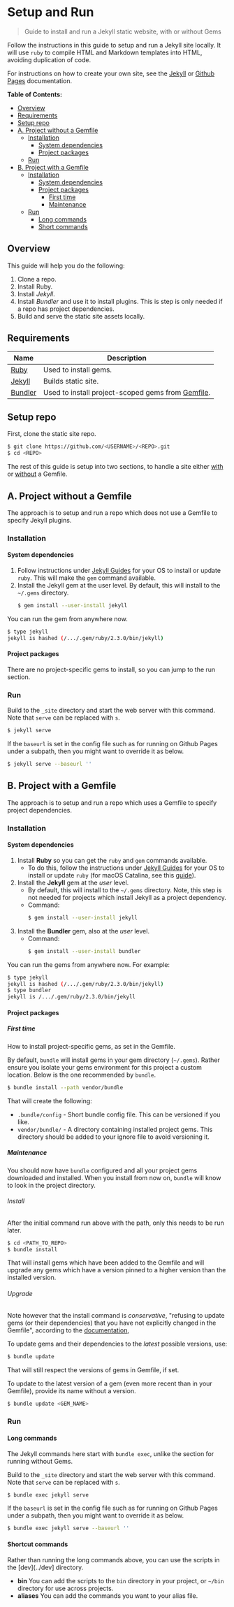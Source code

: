 # Setup and Run
> Guide to install and run a Jekyll static website, with or without Gems

Follow the instructions in this guide to setup and run a Jekyll site locally. It will use `ruby` to compile HTML and Markdown templates into HTML, avoiding duplication of code.

For instructions on how to create your own site, see the [Jekyll](https://jekyllrb.com) or [Github Pages](https://pages.github.com/) documentation.


**Table of Contents:**

- [Overview](#Overview)
- [Requirements](#Requirements)
- [Setup repo](#Setup-repo)
- [A. Project without a Gemfile](#A-Project-without-a-Gemfile)
    - [Installation](#Installation)
        - [System dependencies](#System-dependencies)
        - [Project packages](#Project-packages)
    - [Run](#Run)
- [B. Project with a Gemfile](#B-Project-with-a-Gemfile)
    - [Installation](#Installation-1)
        - [System dependencies](#System-dependencies-1)
        - [Project packages](#Project-packages-1)
            - [First time](#First-time)
            - [Maintenance](#Maintenance)
    - [Run](#Run-1)
        - [Long commands](#Long-commands)
        - [Short commands](#Long-commands)


## Overview

This guide will help you do the following:

1. Clone a repo.
2. Install Ruby.
3. Install _Jekyll_.
4. Install _Bundler_ and use it to install plugins. This is step is only needed if a repo has project dependencies.
5. Build and serve the static site assets locally.


## Requirements

Name | Description
---  | ---
[Ruby](https://www.ruby-lang.org/en/) | Used to install gems.
[Jekyll](https://jekyllrb.com/) | Builds static site.
[Bundler](https://bundler.io/) | Used to install project-scoped gems from [Gemfile](/Gemfile).


## Setup repo

First, clone the static site repo.

```bash
$ git clone https://github.com/<USERNAME>/<REPO>.git
$ cd <REPO>
```

The rest of this guide is setup into two sections, to handle a site either [with](#b-project-with-a-gemfile) or [without](#a-project-without-a-gemfile) a Gemfile.

## A. Project without a Gemfile

The approach is to setup and run a repo which does not use a Gemfile to specify Jekyll plugins.

### Installation

#### System dependencies

1. Follow instructions under [Jekyll Guides](https://jekyllrb.com/docs/installation/#guides) for your OS to install or update `ruby`. This will make the `gem` command available.
2. Install the Jekyll gem at the user level. By default, this will install to the `~/.gems` directory.
    ```bash
    $ gem install --user-install jekyll
    ```

You can run the gem from anywhere now.

```bash
$ type jekyll
jekyll is hashed (/.../.gem/ruby/2.3.0/bin/jekyll)
```


#### Project packages

There are no project-specific gems to install, so you can jump to the run section.


### Run

Build to the `_site` directory and start the web server with this command. Note that `serve` can be replaced with `s`.

```bash
$ jekyll serve
```

If the `baseurl` is set in the config file such as for running on Github Pages under a subpath, then you might want to override it as below.

```bash
$ jekyll serve --baseurl ''
```

## B. Project with a Gemfile

The approach is to setup and run a repo which uses a Gemfile to specify project dependencies.

### Installation

#### System dependencies

1. Install **Ruby** so you can get the `ruby` and `gem` commands available. 
    - To do this, follow the instructions under [Jekyll Guides](https://jekyllrb.com/docs/installation/#guides) for your OS to install or update `ruby` (for macOS Catalina, see this [guide](https://github.com/MichaelCurrin/learn-to-code/blob/master/Scripting%20languages/Ruby/README.md#macos)).
2. Install the **Jekyll** gem at the _user_ level. 
    - By default, this will install to the `~/.gems` directory. Note, this step is not needed for projects which install Jekyll as a project dependency.
    - Command:
        ```bash
        $ gem install --user-install jekyll
        ```
3. Install the **Bundler** gem, also at the _user_ level.
    - Command:
        ```bash
        $ gem install --user-install bundler
        ```

You can run the gems from anywhere now. For example:

```bash
$ type jekyll
jekyll is hashed (/.../.gem/ruby/2.3.0/bin/jekyll)
$ type bundler
jekyll is /.../.gem/ruby/2.3.0/bin/jekyll
```


#### Project packages

##### First time

How to install project-specific gems, as set in the Gemfile.

By default, `bundle` will install gems in your gem directory (`~/.gems`). Rather ensure you isolate your gems environment for this project a custom location. Below is the one recommended by `bundle`.

```bash
$ bundle install --path vendor/bundle
```

That will create the following:

- `.bundle/config` - Short bundle config file. This can be versioned if you like.
- `vendor/bundle/` - A directory containing installed project gems. This directory should be added to your ignore file to avoid versioning it.


##### Maintenance

You should now have `bundle` configured and all your project gems downloaded and installed. When you install from now on, `bundle` will know to look in the project directory.

###### Install

After the initial command run above with the path, only this needs to be run later. 

```bash
$ cd <PATH_TO_REPO>
$ bundle install
```

That will install gems which have been added to the Gemfile and will upgrade any gems which have a version pinned to a higher version than the installed version. 

###### Upgrade

Note however that the install command is _conservative_, "refusing to update gems (or their dependencies) that you have not explicitly changed in the Gemfile", according to the [documentation](https://bundler.io/v2.0/guides/updating_gems.html),

To update gems and their dependencies to the _latest_ possible versions, use:

```bash
$ bundle update
```

That will still respect the versions of gems in Gemfile, if set.

To update to the latest version of a gem (even more recent than in your Gemfile), provide its name without a version.

```bash
$ bundle update <GEM_NAME>
```

### Run

#### Long commands

The Jekyll commands here start with `bundle exec`, unlike the section for running without Gems.

Build to the `_site` directory and start the web server with this command. Note that `serve` can be replaced with `s`.

```bash
$ bundle exec jekyll serve
```

If the `baseurl` is set in the config file such as for running on Github Pages under a subpath, then you might want to override it as below.

```bash
$ bundle exec jekyll serve --baseurl ''
```

#### Shortcut commands

Rather than running the long commands above, you can use the scripts in the [dev](../dev] directory.

- **bin** You can add the scripts to the `bin` directory in your project, or `~/bin` directory for use across projects.
- **aliases** You can add the commands you want to your alias file.
